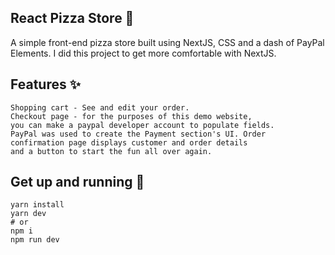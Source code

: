 ## React Pizza Store 🍕

A simple front-end pizza store built using NextJS, CSS and a dash of PayPal Elements. I did this project to get more comfortable with NextJS.

## Features ✨

```
Shopping cart - See and edit your order.
Checkout page - for the purposes of this demo website,
you can make a paypal developer account to populate fields.
PayPal was used to create the Payment section's UI. Order
confirmation page displays customer and order details
and a button to start the fun all over again.
```

## Get up and running 🚀

```
yarn install
yarn dev
# or
npm i
npm run dev
```
